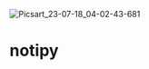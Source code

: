 ![Picsart_23-07-18_04-02-43-681](https://github.com/ArdTae/notipy/assets/137835319/fae3ebad-264d-4ffe-b7a7-bf6de1a39b1b)
# notipy


